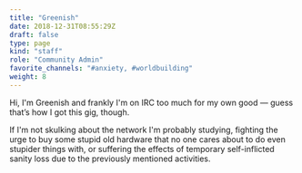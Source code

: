 ```yaml
---
title: "Greenish"
date: 2018-12-31T08:55:29Z
draft: false
type: page
kind: "staff"
role: "Community Admin"
favorite_channels: "#anxiety, #worldbuilding"
weight: 8
---
```


Hi, I'm Greenish and frankly I'm on IRC too much for my own good — guess that’s how I got this gig, though.

If I'm not skulking about the network I'm probably studying, fighting the urge to buy some stupid old hardware that no one cares about to do even stupider things with, or suffering the effects of temporary self-inflicted sanity loss due to the previously mentioned activities.

